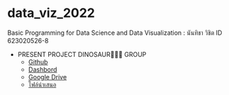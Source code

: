 # data_viz_2022
Basic Programming for Data Science and Data Visualization : นันทิชา วิชิต ID 623020526-8


* PRESENT PROJECT DINOSAUR🦖🦖🦖 GROUP
  * [Github](https://github.com/Nunticha24/data_viz_2022/blob/main/Project_Dinosaur.ipynb)
  * [Dashbord](https://datastudio.google.com/u/0/reporting/e45d8bb5-92ce-4fde-9775-7d1d568d7e6e/page/p_2b4903qotc)
  * [Google Drive](https://drive.google.com/drive/u/0/folders/1G9XaOQ1IExr0m-UwWypqGPtGzi5HE-YL)
  * [ไฟล์นำเสนอ](https://github.com/Nunticha24/data_viz_2022/blob/main/Dinosaur.pdf)
